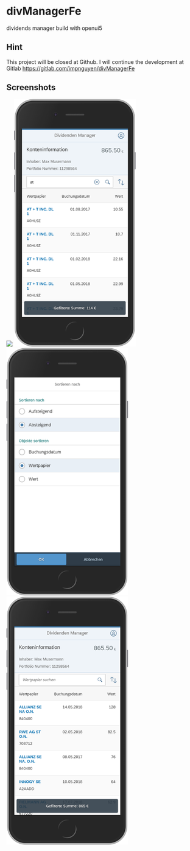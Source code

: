 # divManagerFe
dividends manager build with openui5

## Hint
This project will be closed at Github. I will continue the development at Gitlab https://gitlab.com/impnguyen/divManagerFe

## Screenshots
<img src="https://github.com/impnguyen/divManagerFe/blob/dev/localhost_8080_index.html(iPhone%206_7_8)%20.png" width="320">
<img src="https://github.com/impnguyen/divManagerFe/blob/dev/localhost_8080_index.html(iPhone%206_7_8)%20(1).png" width="320">
<img src="https://github.com/impnguyen/divManagerFe/blob/dev/localhost_8080_index.html(iPhone%206_7_8)%20(2).png" width="320">
<img src="https://github.com/impnguyen/divManagerFe/blob/dev/localhost_8080_index.html(iPhone%206_7_8)%20(3).png" width="320">
